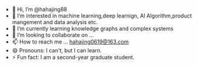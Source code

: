 - 👋 Hi, I’m @hahajing88
- 👀 I’m interested in machine learning,deep learnign, AI Algorithm,product mangement and data analysis etc.
- 🌱 I’m currently learning knowledge graphs and complex systems
- 💞️ I’m looking to collaborate on ...
- 📫 How to reach me ...
hahajing0619@163.com
- 😄 Pronouns: I can't, but I can learn.
- ⚡ Fun fact: I am a second-year graduate student. 

<!---
hahajing88/hahajing88 is a ✨ special ✨ repository because its `README.md` (this file) appears on your GitHub profile.
You can click the Preview link to take a look at your changes.
--->
